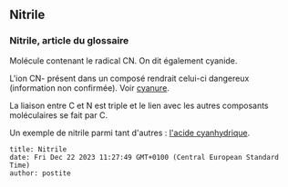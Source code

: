 ## Nitrile
### Nitrile, article du glossaire
 Molécule contenant le radical CN. On dit également cyanide.

L'ion CN- présent dans un composé rendrait celui-ci dangereux (information non confirmée). Voir [cyanure](cyanure.html).

La liaison entre C et N est triple et le lien avec les autres composants moléculaires se fait par C.

Un exemple de nitrile parmi tant d'autres : [l'acide cyanhydrique](c.html#cyanhydriqueacide).


```
title: Nitrile
date: Fri Dec 22 2023 11:27:49 GMT+0100 (Central European Standard Time)
author: postite
```
